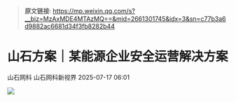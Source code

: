 > **原文链接**: https://mp.weixin.qq.com/s?__biz=MzAxMDE4MTAzMQ==&mid=2661301745&idx=3&sn=c77b3a6d9882ac6681d34f3fb8282b44

#  山石方案｜某能源企业安全运营解决方案  
山石网科  山石网科新视界   2025-07-17 06:01  
  
![](https://mmbiz.qpic.cn/sz_mmbiz_jpg/NGIAw2Z6vnIIrk9heVNcdvexZ2KIibfYJYiaiacxvvQCn9cCuD8HjSuTKib27dEJnTD08lYN8R27VqkHN3gPNicHrJg/640?wx_fmt=jpeg&from=appmsg "")  
  
  
